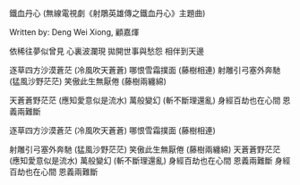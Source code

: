 
鐵血丹心 (無線電視劇《射鵰英雄傳之鐵血丹心》主題曲)

Written by: Deng Wei Xiong, 顧嘉煇  

依稀往夢似曾見
心裏波瀾現
拋開世事與愁怨
相伴到天邊

逐草四方沙漠蒼茫 (冷風吹天蒼蒼)
哪恨雪霜撲面 (藤樹相連)
射雕引弓塞外奔馳 (猛風沙野茫茫)
笑傲此生無厭倦 (藤樹兩纏綿)

天蒼蒼野茫茫 (應知愛意似是流水)
萬般變幻 (斬不斷理還亂)
身經百劫也在心間
恩義兩難斷

逐草四方沙漠蒼茫 (冷風吹天蒼蒼)
哪恨雪霜撲面 (藤樹相連)

射雕引弓塞外奔馳 (猛風沙野茫茫)
笑傲此生無厭倦 (藤樹兩纏綿)
天蒼蒼野茫茫 (應知愛意似是流水)
萬般變幻 (斬不斷理還亂)
身經百劫也在心間
恩義兩難斷
身經百劫也在心間
恩義兩難斷  



